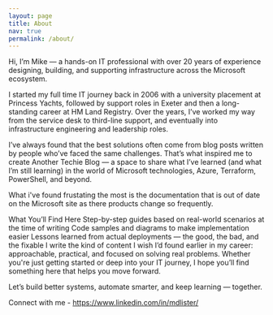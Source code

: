```yaml
---
layout: page
title: About
nav: true
permalink: /about/
---
```



Hi, I’m Mike — a hands-on IT professional with over 20 years of experience designing, building, and supporting infrastructure across the Microsoft ecosystem.

I started my full time IT journey back in 2006 with a university placement at Princess Yachts, followed by support roles in Exeter and then a long-standing career at HM Land Registry. Over the years, I’ve worked my way from the service desk to third-line support, and eventually into infrastructure engineering and leadership roles.

I’ve always found that the best solutions often come from blog posts written by people who’ve faced the same challenges. That’s what inspired me to create Another Techie Blog — a space to share what I’ve learned (and what I’m still learning) in the world of Microsoft technologies, Azure, Terraform, PowerShell, and beyond.

What i've found frustating the most is the documentation that is out of date on the Microsoft site as there products change so frequently.

What You’ll Find Here
Step-by-step guides based on real-world scenarios at the time of writing
Code samples and diagrams to make implementation easier
Lessons learned from actual deployments — the good, the bad, and the fixable
I write the kind of content I wish I’d found earlier in my career: approachable, practical, and focused on solving real problems. Whether you're just getting started or deep into your IT journey, I hope you’ll find something here that helps you move forward.

Let’s build better systems, automate smarter, and keep learning — together.

Connect with me - https://www.linkedin.com/in/mdlister/

